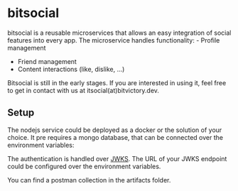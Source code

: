 # bitsocial

bitsocial is a reusable microservices that allows an easy integration of social features into every app.
The microservice handles functionality:
​- Profile management
- Friend management
- Content interactions (like, dislike, ...)

Bitsocial is still in the early stages. If you are interested in using it, feel free to get in contact with us at itsocial(at)bitvictory.dev.

## Setup
The nodejs service could be deployed as a docker or the solution of your choice. It pre requires a mongo database, that can be connected over the environment variables:

The authentication is handled over [JWKS](https://datatracker.ietf.org/doc/html/rfc7517). The URL of your JWKS endpoint could be configured over the environment variables.

You can find a postman collection in the artifacts folder.

